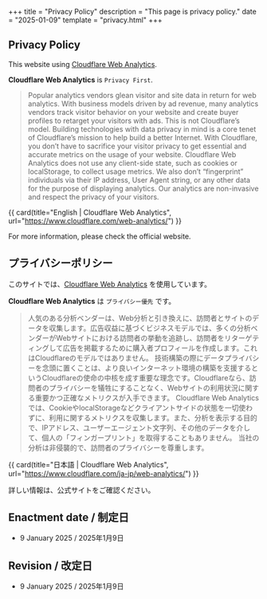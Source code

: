 +++
title = "Privacy Policy"
description = "This page is privacy policy."
date = "2025-01-09"
template = "privacy.html"
+++

## Privacy Policy

This website using [Cloudflare Web Analytics](https://www.cloudflare.com/web-analytics/).

**Cloudflare Web Analytics** is `Privacy First`.

> Popular analytics vendors glean visitor and site data in return for web analytics. With business models driven by ad revenue, many analytics vendors track visitor behavior on your website and create buyer profiles to retarget your visitors with ads. This is not Cloudflare’s model.
> Building technologies with data privacy in mind is a core tenet of Cloudflare’s mission to help build a better Internet. With Cloudflare, you don’t have to sacrifice your visitor privacy to get essential and accurate metrics on the usage of your website.
> Cloudflare Web Analytics does not use any client-side state, such as cookies or localStorage, to collect usage metrics. We also don’t “fingerprint” individuals via their IP address, User Agent string, or any other data for the purpose of displaying analytics.
> Our analytics are non-invasive and respect the privacy of your visitors.

{{ card(title="English | Cloudflare Web Analytics", url="https://www.cloudflare.com/web-analytics/") }}

For more information, please check the official website.

## プライバシーポリシー

このサイトでは、[Cloudflare Web Analytics](https://www.cloudflare.com/ja-jp/web-analytics/) を使用しています。

**Cloudflare Web Analytics** は `プライバシー優先` です。

> 人気のある分析ベンダーは、Web分析と引き換えに、訪問者とサイトのデータを収集します。広告収益に基づくビジネスモデルでは、多くの分析ベンダーがWebサイトにおける訪問者の挙動を追跡し、訪問者をリターゲティングして広告を掲載するために購入者プロフィールを作成します。これはCloudflareのモデルではありません。
> 技術構築の際にデータプライバシーを念頭に置くことは、より良いインターネット環境の構築を支援するというCloudflareの使命の中核を成す重要な理念です。Cloudflareなら、訪問者のプライバシーを犠牲にすることなく、Webサイトの利用状況に関する重要かつ正確なメトリクスが入手できます。
> Cloudflare Web Analyticsでは、CookieやlocalStorageなどクライアントサイドの状態を一切使わずに、利用に関するメトリクスを収集します。また、分析を表示する目的で、IPアドレス、ユーザーエージェント文字列、その他のデータを介して、個人の「フィンガープリント」を取得することもありません。
> 当社の分析は非侵襲的で、訪問者のプライバシーを尊重します。

{{ card(title="日本語 | Cloudflare Web Analytics", url="https://www.cloudflare.com/ja-jp/web-analytics/") }}

詳しい情報は、公式サイトをご確認ください。

## Enactment date / 制定日

- 9 January 2025 / 2025年1月9日

## Revision / 改定日

- 9 January 2025 / 2025年1月9日
